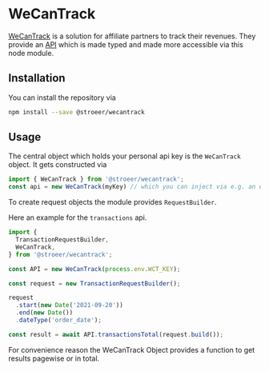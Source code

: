 # WeCanTrack

[WeCanTrack](https://wecantrack.com) is a solution for affiliate partners to track their revenues.
They provide an [API](https://docs.wecantrack.com/#/?id=we-can-track) which is made typed and made more accessible via this node module.

## Installation

You can install the repository via

```sh
npm install --save @stroeer/wecantrack
```

## Usage

The central object which holds your personal api key is the `WeCanTrack` object.
It gets constructed via

```ts
import { WeCanTrack } from '@stroeer/wecantrack';
const api = new WeCanTrack(myKey) // which you can inject via e.g. an environment variable
```

To create request objects the module provides `RequestBuilder`.

Here an example for the `transactions` api.

```ts
import {
  TransactionRequestBuilder,
  WeCanTrack,
} from '@stroeer/wecantrack';

const API = new WeCanTrack(process.env.WCT_KEY);

const request = new TransactionRequestBuilder();

request
  .start(new Date('2021-09-20'))
  .end(new Date())
  .dateType('order_date');

const result = await API.transactionsTotal(request.build());
```

For convenience reason the WeCanTrack Object provides a function to get results pagewise or in total.
